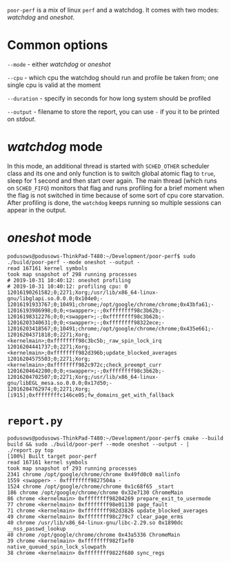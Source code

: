 `poor-perf` is a mix of linux `perf` and a watchdog. It comes with two modes: _watchdog_ and _oneshot_.


# Common options

`--mode` - either _watchdog_ or _oneshot_

`--cpu` - which cpu the watchdog should run and profile be taken from; one single cpu is valid at the moment

`--duration` - specify in seconds for how long system should be profiled

`--output` - filename to store the report, you can use `-` if you it to be printed on _stdout_.


# _watchdog_ mode

In this mode, an additional thread is started with `SCHED_OTHER` scheduler class and its one and only function is to switch global atomic flag to `true`, sleep for 1 second and then start over again. The main thread (which runs on `SCHED_FIFO`) monitors that flag and runs profiling for a brief moment when the flag is not switched in time because of some sort of cpu core starvation. After profiling is done, the `watchdog` keeps running so multiple sessions can appear in the output.


# _oneshot_ mode

```
podusows@podusows-ThinkPad-T480:~/Development/poor-perf$ sudo ./build/poor-perf --mode oneshot --output -
read 167161 kernel symbols
took map snapshot of 298 running processes
# 2019-10-31 10:40:12: oneshot profiling
# 2019-10-31 10:40:12: profiling cpu: 0
12016190261582;0;2271;Xorg;/usr/lib/x86_64-linux-gnu/libglapi.so.0.0.0;0x104e0;-
12016191933767;0;10491;chrome;/opt/google/chrome/chrome;0x43bfa61;-
12016193986998;0;0;<swapper>;-;0xffffffff98c3b62b;-
12016198312276;0;0;<swapper>;-;0xffffffff98c3b62b;-
12016203340631;0;0;<swapper>;-;0xffffffff98322ece;-
12016203418567;0;10491;chrome;/opt/google/chrome/chrome;0x435e661;-
12016204371818;0;2271;Xorg;<kernelmain>;0xffffffff98c3bc5b;_raw_spin_lock_irq
12016204441737;0;2271;Xorg;<kernelmain>;0xffffffff982d396b;update_blocked_averages
12016204575503;0;2271;Xorg;<kernelmain>;0xffffffff982c972c;check_preempt_curr
12016204642200;0;0;<swapper>;-;0xffffffff98c3b62b;-
12016204702507;0;2271;Xorg;/usr/lib/x86_64-linux-gnu/libEGL_mesa.so.0.0.0;0x17d50;-
12016204762974;0;2271;Xorg;[i915];0xffffffffc146ce05;fw_domains_get_with_fallback
```


# `report.py`

```
podusows@podusows-ThinkPad-T480:~/Development/poor-perf$ cmake --build build && sudo ./build/poor-perf --mode oneshot --output - | ./report.py top
[100%] Built target poor-perf
read 167161 kernel symbols
took map snapshot of 293 running processes
2341 chrome /opt/google/chrome/chrome 0x49fd0c0 mallinfo
1559 <swapper> - 0xffffffff9827504a -
1524 chrome /opt/google/chrome/chrome 0x1c68f65 _start
186 chrome /opt/google/chrome/chrome 0x32e7130 ChromeMain
86 chrome <kernelmain> 0xffffffff98204269 prepare_exit_to_usermode
77 chrome <kernelmain> 0xffffffff98e01130 page_fault
71 chrome <kernelmain> 0xffffffff982d3826 update_blocked_averages
49 chrome <kernelmain> 0xffffffff98c279c7 clear_page_erms
40 chrome /usr/lib/x86_64-linux-gnu/libc-2.29.so 0x1890dc __nss_passwd_lookup
40 chrome /opt/google/chrome/chrome 0x43a5336 ChromeMain
39 chrome <kernelmain> 0xffffffff982f1ef0 native_queued_spin_lock_slowpath
38 chrome <kernelmain> 0xffffffff9822f680 sync_regs
```
